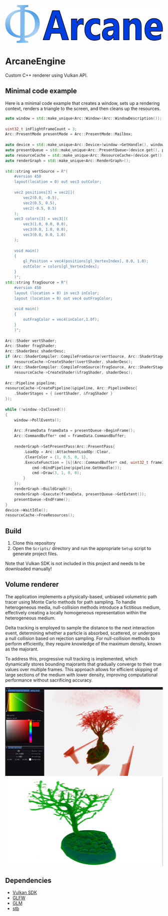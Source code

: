 <div align="center">
  <img src="images/Logo.png" alt="Logo" height="120">
</div>

# ArcaneEngine

Custom C++ renderer using Vulkan API.

## Minimal code example
Here is a minimal code example that creates a window, sets up a rendering context, renders a triangle to the screen, and then cleans up the resources.

```cpp
auto window = std::make_unique<Arc::Window>(Arc::WindowDescription());

uint32_t inFlightFrameCount = 3;
Arc::PresentMode presentMode = Arc::PresentMode::Mailbox;

auto device = std::make_unique<Arc::Device>(window->GetHandle(), window->GetInstanceExtensions(), inFlightFrameCount);
auto presentQueue = std::make_unique<Arc::PresentQueue>(device.get(), presentMode);
auto resourceCache = std::make_unique<Arc::ResourceCache>(device.get());
auto renderGraph = std::make_unique<Arc::RenderGraph>();

std::string vertSource = R"(
	#version 450
	layout(location = 0) out vec3 outColor;

	vec2 positions[3] = vec2[](
		vec2(0.0, -0.5),
		vec2(0.5, 0.5),
		vec2(-0.5, 0.5)
	);
	vec3 colors[3] = vec3[](
		vec3(1.0, 0.0, 0.0),
		vec3(0.0, 1.0, 0.0),
		vec3(0.0, 0.0, 1.0)
	);

	void main()
	{
		gl_Position = vec4(positions[gl_VertexIndex], 0.0, 1.0);
		outColor = colors[gl_VertexIndex];
	}
	)";
std::string fragSource = R"(
	#version 450
	layout (location = 0) in vec3 inColor;
	layout (location = 0) out vec4 outFragColor;

	void main() 
	{
		outFragColor = vec4(inColor,1.0f);
	}	
	)";

Arc::Shader vertShader;
Arc::Shader fragShader;
Arc::ShaderDesc shaderDesc;
if (Arc::ShaderCompiler::CompileFromSource(vertSource, Arc::ShaderStage::Vertex, shaderDesc, "vert"))
	resourceCache->CreateShader(&vertShader, shaderDesc);
if (Arc::ShaderCompiler::CompileFromSource(fragSource, Arc::ShaderStage::Fragment, shaderDesc, "frag"))
	resourceCache->CreateShader(&fragShader, shaderDesc);

Arc::Pipeline pipeline;
resourceCache->CreatePipeline(&pipeline, Arc::PipelineDesc{
	.ShaderStages = { &vertShader, &fragShader }
});

while (!window->IsClosed())
{
	window->PollEvents();

	Arc::FrameData frameData = presentQueue->BeginFrame();
	Arc::CommandBuffer* cmd = frameData.CommandBuffer;

	renderGraph->SetPresentPass(Arc::PresentPass{
		.LoadOp = Arc::AttachmentLoadOp::Clear,
		.ClearColor = {1, 0.5, 0, 1},
		.ExecuteFunction = [&](Arc::CommandBuffer* cmd, uint32_t frameIndex) {
			cmd->BindPipeline(pipeline.GetHandle());
			cmd->Draw(3, 1, 0, 0);
		}
	});
	renderGraph->BuildGraph();
	renderGraph->Execute(frameData, presentQueue->GetExtent());
	presentQueue->EndFrame();
}
device->WaitIdle();
resourceCache->FreeResources();
```

## Build
1. Clone this repository
2. Open the `Scripts/` directory and run the appropriate `Setup` script to generate project files.

Note that Vulkan SDK is not included in this project and needs to be downloaded manually!

## Volume renderer
The application implements a physically-based, unbiased volumetric path tracer using Monte Carlo methods for path sampling. To handle heterogeneous media, null-collision methods introduce a fictitious medium, effectively creating a locally homogeneous representation within the heterogeneous medium.

Delta tracking is employed to sample the distance to the next interaction event, determining whether a particle is absorbed, scattered, or undergoes a null collision based on rejection sampling. For null-collision methods to perform efficiently, they require knowledge of the maximum density, known as the majorant.

To address this, progressive null tracking is implemented, which dynamically stores bounding majorants that gradually converge to their true values over multiple frames. This approach allows for efficient skipping of large sections of the medium with lower density, improving computational performance without sacrificing accuracy.

![Absorption emission](/images/img1.png)
![Multiple scattering](/images/img2.png)

## Dependencies
* [Vulkan SDK](https://vulkan.lunarg.com)
* [GLFW](https://www.glfw.org)
* [GLM](https://glm.g-truc.net/0.9.8/index.html)
* [stb](https://github.com/nothings/stb)

<!--
* [ImGui](https://github.com/ocornut/imgui)
* [miniaudio](https://github.com/mackron/miniaudio)
* [minivorbis](https://github.com/edubart/minivorbis)
* [minimp3](https://github.com/lieff/minimp3)
* [GameNetworkingSockets](https://github.com/ValveSoftware/GameNetworkingSockets)
-->